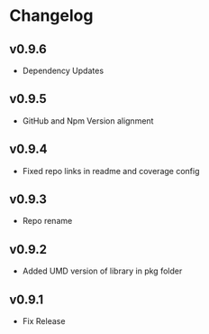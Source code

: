 # Changelog

## v0.9.6

* Dependency Updates

## v0.9.5

* GitHub and Npm Version alignment

## v0.9.4

* Fixed repo links in readme and coverage config

## v0.9.3

* Repo rename

## v0.9.2

* Added UMD version of library in pkg folder

## v0.9.1

* Fix Release
